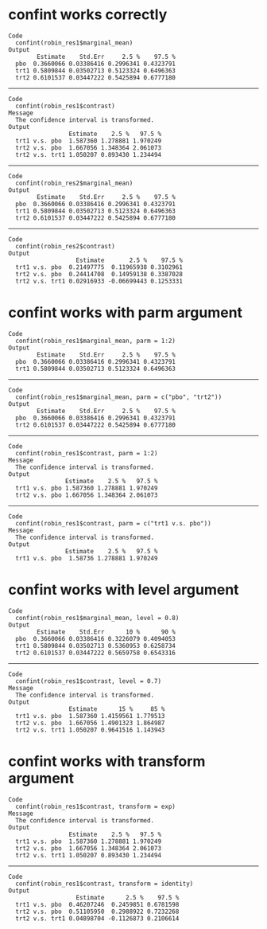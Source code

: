 # confint works correctly

    Code
      confint(robin_res1$marginal_mean)
    Output
            Estimate    Std.Err     2.5 %    97.5 %
      pbo  0.3660066 0.03386416 0.2996341 0.4323791
      trt1 0.5809844 0.03502713 0.5123324 0.6496363
      trt2 0.6101537 0.03447222 0.5425894 0.6777180

---

    Code
      confint(robin_res1$contrast)
    Message
      The confidence interval is transformed.
    Output
                     Estimate    2.5 %   97.5 %
      trt1 v.s. pbo  1.587360 1.278881 1.970249
      trt2 v.s. pbo  1.667056 1.348364 2.061073
      trt2 v.s. trt1 1.050207 0.893430 1.234494

---

    Code
      confint(robin_res2$marginal_mean)
    Output
            Estimate    Std.Err     2.5 %    97.5 %
      pbo  0.3660066 0.03386416 0.2996341 0.4323791
      trt1 0.5809844 0.03502713 0.5123324 0.6496363
      trt2 0.6101537 0.03447222 0.5425894 0.6777180

---

    Code
      confint(robin_res2$contrast)
    Output
                       Estimate       2.5 %    97.5 %
      trt1 v.s. pbo  0.21497775  0.11965938 0.3102961
      trt2 v.s. pbo  0.24414708  0.14959138 0.3387028
      trt2 v.s. trt1 0.02916933 -0.06699443 0.1253331

# confint works with parm argument

    Code
      confint(robin_res1$marginal_mean, parm = 1:2)
    Output
            Estimate    Std.Err     2.5 %    97.5 %
      pbo  0.3660066 0.03386416 0.2996341 0.4323791
      trt1 0.5809844 0.03502713 0.5123324 0.6496363

---

    Code
      confint(robin_res1$marginal_mean, parm = c("pbo", "trt2"))
    Output
            Estimate    Std.Err     2.5 %    97.5 %
      pbo  0.3660066 0.03386416 0.2996341 0.4323791
      trt2 0.6101537 0.03447222 0.5425894 0.6777180

---

    Code
      confint(robin_res1$contrast, parm = 1:2)
    Message
      The confidence interval is transformed.
    Output
                    Estimate    2.5 %   97.5 %
      trt1 v.s. pbo 1.587360 1.278881 1.970249
      trt2 v.s. pbo 1.667056 1.348364 2.061073

---

    Code
      confint(robin_res1$contrast, parm = c("trt1 v.s. pbo"))
    Message
      The confidence interval is transformed.
    Output
                    Estimate    2.5 %   97.5 %
      trt1 v.s. pbo  1.58736 1.278881 1.970249

# confint works with level argument

    Code
      confint(robin_res1$marginal_mean, level = 0.8)
    Output
            Estimate    Std.Err      10 %      90 %
      pbo  0.3660066 0.03386416 0.3226079 0.4094053
      trt1 0.5809844 0.03502713 0.5360953 0.6258734
      trt2 0.6101537 0.03447222 0.5659758 0.6543316

---

    Code
      confint(robin_res1$contrast, level = 0.7)
    Message
      The confidence interval is transformed.
    Output
                     Estimate      15 %     85 %
      trt1 v.s. pbo  1.587360 1.4159561 1.779513
      trt2 v.s. pbo  1.667056 1.4901323 1.864987
      trt2 v.s. trt1 1.050207 0.9641516 1.143943

# confint works with transform argument

    Code
      confint(robin_res1$contrast, transform = exp)
    Message
      The confidence interval is transformed.
    Output
                     Estimate    2.5 %   97.5 %
      trt1 v.s. pbo  1.587360 1.278881 1.970249
      trt2 v.s. pbo  1.667056 1.348364 2.061073
      trt2 v.s. trt1 1.050207 0.893430 1.234494

---

    Code
      confint(robin_res1$contrast, transform = identity)
    Output
                       Estimate      2.5 %    97.5 %
      trt1 v.s. pbo  0.46207246  0.2459851 0.6781598
      trt2 v.s. pbo  0.51105950  0.2988922 0.7232268
      trt2 v.s. trt1 0.04898704 -0.1126873 0.2106614

